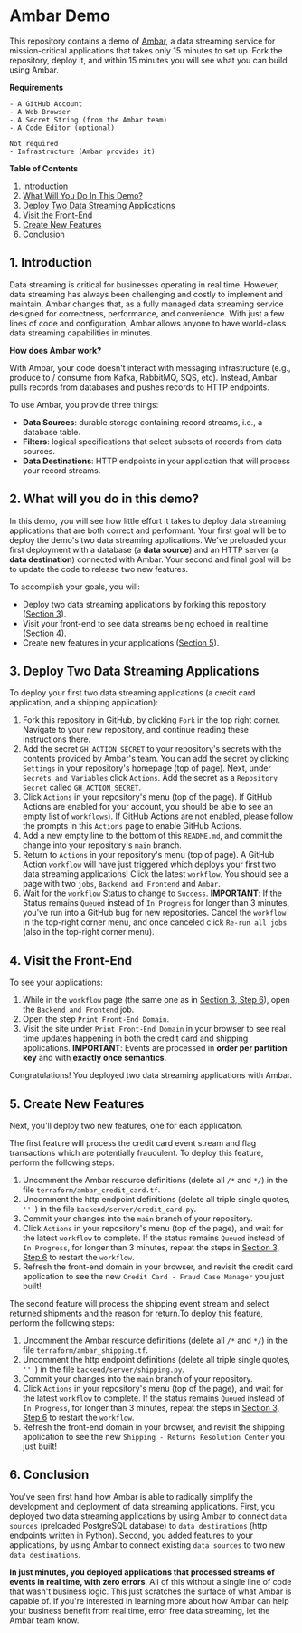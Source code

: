# Ambar Demo

This repository contains a demo of [Ambar](https://ambar.cloud), a data streaming service for mission-critical 
applications that takes only 15 minutes to set up. Fork the repository, deploy it, and within 15 minutes you 
will see what you can build using Ambar.

**Requirements**

```
- A GitHub Account
- A Web Browser
- A Secret String (from the Ambar team)
- A Code Editor (optional)

Not required
- Infrastructure (Ambar provides it)
```

**Table of Contents**

1. [Introduction](#1-introduction)
2. [What Will You Do In This Demo?](#2-what-will-you-do-in-this-demo)
3. [Deploy Two Data Streaming Applications](#3-deploy-two-data-streaming-applications)
4. [Visit the Front-End](#4-visit-the-front-end)
5. [Create New Features](#5-create-new-features)
6. [Conclusion](#6-conclusion)

## 1. Introduction

Data streaming is critical for businesses operating in real time. However, data streaming has always been challenging 
and costly to implement and maintain. Ambar changes that, as a fully managed data streaming service designed for 
correctness, performance, and convenience. With just a few lines of code and configuration, Ambar allows anyone 
to have world-class data streaming capabilities in minutes.

**How does Ambar work?**

With Ambar, your code doesn't interact with messaging infrastructure (e.g., produce to / consume from Kafka, 
RabbitMQ, SQS, etc). Instead, Ambar pulls records from databases and pushes records to HTTP endpoints.

To use Ambar, you provide three things:

- **Data Sources**: durable storage containing record streams, i.e., a database table.
- **Filters**: logical specifications that select subsets of records from data sources.
- **Data Destinations**: HTTP endpoints in your application that will process your record streams.

## 2. What will you do in this demo?

In this demo, you will see how little effort it takes to deploy data streaming applications that are 
both correct and performant. Your first goal will be to deploy the demo's two data streaming applications. 
We've preloaded your first deployment with a database (a **data source**) and an HTTP server 
(a **data destination**) connected with Ambar. Your second and final goal will be to update the code to
release two new features.

To accomplish your goals, you will:
- Deploy two data streaming applications by forking this repository ([Section 3](#3-deploy-two-data-streaming-applications)).
- Visit your front-end to see data streams being echoed in real time ([Section 4](#4-visit-the-front-end)).
- Create new features in your applications ([Section 5](#5-create-new-features)).

## 3. Deploy Two Data Streaming Applications
To deploy your first two data streaming applications (a credit card application, and a shipping application): 

1. Fork this repository in GitHub, by clicking `Fork` in the top right corner. Navigate to your new repository, 
and continue reading these instructions there.
2. Add the secret `GH_ACTION_SECRET` to your repository's secrets with the contents provided by Ambar's 
team. You can add the secret by clicking `Settings` in your repository's homepage (top of page). Next,
under `Secrets and Variables` click `Actions`. Add the secret as a `Repository Secret` called `GH_ACTION_SECRET`.
3. Click `Actions` in your repository's menu (top of the page). If GitHub Actions are enabled for your account, 
you should be able to see an empty list of `workflows`). If GitHub Actions are not enabled, please follow the 
prompts in this `Actions` page to enable GitHub Actions.
4. Add a new empty line to the bottom of this `README.md`, and commit the change into your repository's `main` branch.
5. Return to `Actions` in your repository's menu (top of page). A GitHub Action `workflow` will have just triggered 
which deploys your first two data streaming applications! Click the latest `workflow`. You should see a page with 
two `jobs`, `Backend and Frontend` and `Ambar`.
6. Wait for the `workflow` Status to change to `Success`. **IMPORTANT**: If the Status remains `Queued` instead of 
`In Progress` for longer than 3 minutes, you've run into a GitHub bug for new repositories. Cancel the `workflow`
in the top-right corner menu, and once canceled click `Re-run all jobs` (also in the top-right corner menu).

## 4. Visit the Front-End
To see your applications:
1. While in the `workflow` page (the same one as in [Section 3, Step 6](#3-deploy-two-data-streaming-applications)),
open the `Backend and Frontend` job. 
2. Open the step `Print Front-End Domain`.
3. Visit the site under `Print Front-End Domain` in your browser to see real time updates happening in
both the credit card and shipping applications. **IMPORTANT**: Events are processed in **order per
partition key** and with **exactly once semantics**.

Congratulations! You deployed two data streaming applications with Ambar.

## 5. Create New Features
Next, you'll deploy two new features, one for each application. 

The first feature will process the credit card event stream and flag transactions which are potentially 
fraudulent.  To deploy this feature, perform the following steps:
1. Uncomment the Ambar resource definitions (delete all `/*` and `*/`) in the file `terraform/ambar_credit_card.tf`.
2. Uncomment the http endpoint definitions (delete all triple single quotes, `'''`) in the file `backend/server/credit_card.py`.
3. Commit your changes into the `main` branch of your repository.
4. Click `Actions` in your repository's menu (top of the page), and wait for the latest  `workflow` to complete. If
the status remains `Queued` instead of `In Progress`, for longer than 3 minutes, repeat the steps in 
[Section 3, Step 6](#3-deploy-two-data-streaming-applications) to restart the `workflow`.
5. Refresh the front-end domain in your browser, and revisit the credit card application to see the
new `Credit Card - Fraud Case Manager` you just built!

The second feature will process the shipping event stream and select returned shipments and the reason for 
return.To deploy this feature, perform the following steps:
1. Uncomment the Ambar resource definitions (delete all `/*` and `*/`)  in the file `terraform/ambar_shipping.tf`.
2. Uncomment the http endpoint definitions (delete all triple single quotes, `'''`) in the file  `backend/server/shipping.py`.
3. Commit your changes into the `main` branch of your repository.
4. Click `Actions` in your repository's menu (top of the page), and wait for the latest  `workflow` to complete. If
the status remains `Queued` instead of `In Progress`, for longer than 3 minutes, repeat the steps in 
[Section 3, Step 6](#3-deploy-two-data-streaming-applications) to restart the `workflow`.
5. Refresh the front-end domain in your browser, and revisit the shipping application to see the
new `Shipping - Returns Resolution Center` you just built!


## 6. Conclusion
You've seen first hand how Ambar is able to radically simplify the development and deployment of data
streaming applications. First, you deployed two data streaming applications by using Ambar to connect `data sources`
(preloaded PostgreSQL database) to `data destinations` (http endpoints written in Python). 
Second, you added features to your applications, by using Ambar to connect existing `data sources` to two new 
`data destinations`.

**In just minutes, you deployed applications that processed streams of events in real time, with zero errors**. All 
of this without a single line of code that wasn't business logic. This just scratches the surface of what Ambar 
is capable of.  If you're interested in learning more about how Ambar can help your business benefit from real time, 
error free data streaming, let the Ambar team know.








